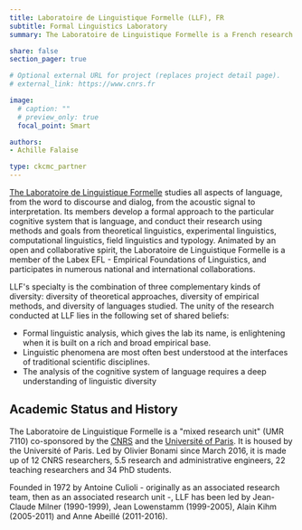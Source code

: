 ```yaml
---
title: Laboratoire de Linguistique Formelle (LLF), FR
subtitle: Formal Linguistics Laboratory
summary: The Laboratoire de Linguistique Formelle is a French research unit co-sponsored by the [CNRS](http://cnrs.fr) and the [Université of Paris](http://u-paris.fr).

share: false
section_pager: true

# Optional external URL for project (replaces project detail page).
# external_link: https://www.cnrs.fr

image:
  # caption: ""
  # preview_only: true
  focal_point: Smart

authors:
- Achille Falaise

type: ckcmc_partner
---
```


[The Laboratoire de Linguistique Formelle](http://www.llf.cnrs.fr) studies all aspects of language, from the word to discourse and dialog, from the acoustic signal to interpretation. Its members develop a formal approach to the particular cognitive system that is language, and conduct their research using methods and goals from theoretical linguistics, experimental linguistics, computational linguistics, field linguistics and typology. Animated by an open and collaborative spirit, the Laboratoire de Linguistique Formelle is a member of the Labex EFL - Empirical Foundations of Linguistics, and participates in numerous national and international collaborations. 

LLF's specialty is the combination of three complementary kinds of diversity: diversity of theoretical approaches, diversity of empirical methods, and diversity of languages studied. The unity of the research conducted at LLF lies in the following set of shared beliefs:
* Formal linguistic analysis, which gives the lab its name, is enlightening when it is built on a rich and broad empirical base.
* Linguistic phenomena are most often best understood at the interfaces of traditional scientific disciplines.
* The analysis of the cognitive system of language requires a deep understanding of linguistic diversity

## Academic Status and History

The Laboratoire de Linguistique Formelle is a "mixed research unit" (UMR 7110) co-sponsored by the [CNRS](http://cnrs.fr) and the [Université of Paris](http://u-paris.fr). It is housed by the Université of Paris. Led by Olivier Bonami since March 2016, it is made up of 12 CNRS researchers, 5.5 research and administrative engineers, 22 teaching researchers and 34 PhD students.

Founded in 1972 by Antoine Culioli - originally as an associated research team, then as an associated research unit -, LLF has been led by Jean-Claude Milner (1990-1999), Jean Lowenstamm (1999-2005), Alain Kihm (2005-2011) and Anne Abeillé (2011-2016).
